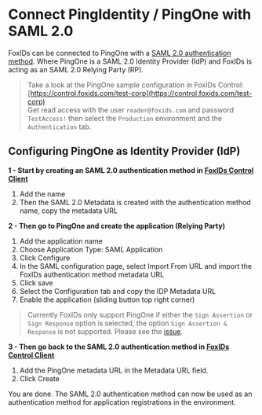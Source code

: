 # Connect PingIdentity / PingOne with SAML 2.0

FoxIDs can be connected to PingOne with a [SAML 2.0 authentication method](auth-method-saml-2.0.md). Where PingOne is a SAML 2.0 Identity Provider (IdP) and FoxIDs is acting as an SAML 2.0 Relying Party (RP).

> Take a look at the PingOne sample configuration in FoxIDs Control: [https://control.foxids.com/test-corp](https://control.foxids.com/test-corp)  
> Get read access with the user `reader@foxids.com` and password `TestAccess!` then select the `Production` environment and the `Authentication` tab.
 
## Configuring PingOne as Identity Provider (IdP)

**1 - Start by creating an SAML 2.0 authentication method in [FoxIDs Control Client](control.md#foxids-control-client)**

 1. Add the name
 2. Then the SAML 2.0 Metadata is created with the authentication method name, copy the metadata URL

 **2 - Then go to PingOne and create the application (Relying Party)**

  1. Add the application name
  2. Choose Application Type: SAML Application
  3. Click Configure
  4. In the SAML configuration page, select Import From URL and import the FoxIDs authentication method metadata URL
  5. Click save
  6. Select the Configuration tab and copy the IDP Metadata URL
  7. Enable the application (sliding button top right corner)


> Currently FoxIDs only support PingOne if either the `Sign Assertion` or `Sign Response` option is selected, the option `Sign Assertion & Response` is not supported. Please see the [issue](https://github.com/ITfoxtec/ITfoxtec.Identity.Saml2/issues/107).

**3 - Then go back to the SAML 2.0 authentication method in [FoxIDs Control Client](control.md#foxids-control-client)**

1. Add the PingOne metadata URL in the Metadata URL field.
2. Click Create

You are done. The SAML 2.0 authentication method can now be used as an authentication method for application registrations in the environment.
